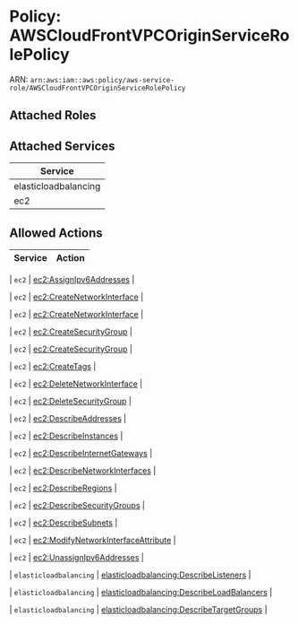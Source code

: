 # Policy: AWSCloudFrontVPCOriginServiceRolePolicy

ARN: `arn:aws:iam::aws:policy/aws-service-role/AWSCloudFrontVPCOriginServiceRolePolicy`

## Attached Roles

## Attached Services

| Service |
|---------|
| elasticloadbalancing |
| ec2 |

## Allowed Actions

| Service | Action |
|:-------:|--------|

| `ec2` | [ec2:AssignIpv6Addresses](../actions.md#ec2:assignipv6addresses) |

| `ec2` | [ec2:CreateNetworkInterface](../actions.md#ec2:createnetworkinterface) |

| `ec2` | [ec2:CreateNetworkInterface](../actions.md#ec2:createnetworkinterface) |

| `ec2` | [ec2:CreateSecurityGroup](../actions.md#ec2:createsecuritygroup) |

| `ec2` | [ec2:CreateSecurityGroup](../actions.md#ec2:createsecuritygroup) |

| `ec2` | [ec2:CreateTags](../actions.md#ec2:createtags) |

| `ec2` | [ec2:DeleteNetworkInterface](../actions.md#ec2:deletenetworkinterface) |

| `ec2` | [ec2:DeleteSecurityGroup](../actions.md#ec2:deletesecuritygroup) |

| `ec2` | [ec2:DescribeAddresses](../actions.md#ec2:describeaddresses) |

| `ec2` | [ec2:DescribeInstances](../actions.md#ec2:describeinstances) |

| `ec2` | [ec2:DescribeInternetGateways](../actions.md#ec2:describeinternetgateways) |

| `ec2` | [ec2:DescribeNetworkInterfaces](../actions.md#ec2:describenetworkinterfaces) |

| `ec2` | [ec2:DescribeRegions](../actions.md#ec2:describeregions) |

| `ec2` | [ec2:DescribeSecurityGroups](../actions.md#ec2:describesecuritygroups) |

| `ec2` | [ec2:DescribeSubnets](../actions.md#ec2:describesubnets) |

| `ec2` | [ec2:ModifyNetworkInterfaceAttribute](../actions.md#ec2:modifynetworkinterfaceattribute) |

| `ec2` | [ec2:UnassignIpv6Addresses](../actions.md#ec2:unassignipv6addresses) |

| `elasticloadbalancing` | [elasticloadbalancing:DescribeListeners](../actions.md#elasticloadbalancing:describelisteners) |

| `elasticloadbalancing` | [elasticloadbalancing:DescribeLoadBalancers](../actions.md#elasticloadbalancing:describeloadbalancers) |

| `elasticloadbalancing` | [elasticloadbalancing:DescribeTargetGroups](../actions.md#elasticloadbalancing:describetargetgroups) |
